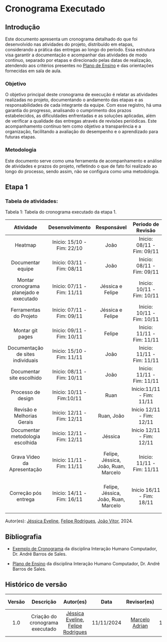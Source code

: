 # Cronograma Executado
## Introdução
Este documento apresenta um cronograma detalhado do que foi desenvolvido nas atividades do projeto, distribuído em etapas, considerando a prática das entregas ao longo do período. Essa estrutura visa garantir a documentação e acompanhar das atividades de modo contínuo, separado por etapas e direcionado pelas datas de realização, atendendo aos critérios presentes no [Plano de Ensino](https://aprender3.unb.br/pluginfile.php/2972625/mod_resource/content/56/Plano_de_Ensino%20FIHC%20022024%20Turma%2001%20v1.pdf) e das orientações fornecidas em sala de aula.

### Objetivo
O objetivo principal deste cronograma de execução é relatar as atividades realizadas no projeto, documentando o andamento das etapas e as responsabilidades de cada integrante da equipe. Com esse registro, há uma garantia do progresso, analisando o cumprimento dos prazos estabelecidos, as dificuldades enfrentadas e as soluções aplicadas, além de verificar a qualidade das entregas através de revisões periódicas. Este acompanhamento contínuo tem como objetivo a transparência e a organização, facilitando a avaliação do desempenho e o aprendizado para futuras etapas.

### Metodologia
Este documento serve como uma ferramenta de acompanhamento e análise de atividades e prazos do projeto, refletindo o que de fato foi realizado ao longo do processo, sendo assim, não se configura como uma metodologia. 

## Etapa 1
### Tabela de atividades:
Tabela 1: Tabela do cronograma executado da etapa 1.

|Atividade|Desenvolvimento|Responsável|Periodo de Revisão|Revisores| 
|:---:|:---:|:---:|:---:|:---:|
|Heatmap|Inicio: 15/10 - Fim: 22/10|João|Inicio: 08/11 - Fim: 09/11|Marcelo|
|Documentar equipe|Inicio: 03/11 - Fim: 08/11|João|Inicio: 08/11 - Fim: 09/11|Marcelo|
|Montar cronograma planejado e executado|Inicio: 07/11 - Fim: 11/11|Jéssica e Felipe|Inicio: 10/11 - Fim: 10/11|Ruan|
|Ferramentas do Projeto|Inicio: 07/11 - Fim: 09/11|Jéssica e Felipe|Inicio: 10/11 - Fim: 10/11|Ruan|
|Montar git pages|Inicio: 09/11 - Fim: 10/11|Felipe|Inicio: 11/11 - Fim: 11/11|João|
|Documentação de sites individuais|Inicio: 15/10 - Fim: 11/11|João|Inicio: 11/11 - Fim: 11/11|Marcelo|
|Documentar site escolhido|Inicio: 08/11 - Fim: 10/11|João|Inicio: 11/11 - Fim: 11/11|Marcelo|
|Processo de design|Inicio: 10/11 - Fim:10/11|Ruan|Inicio:11/11 - Fim: 11/11|Marcelo|
|Revisão e Melhorias Gerais|Inicio: 12/11 - Fim: 12/11| Ruan, João |Inicio 12/11 - Fim: 12/11| Marcelo|
|Documentar metodologia escolhida|Inicio: 12/11 - Fim: 12/11| Jéssica |Inicio 12/11 - Fim: 12/11| Marcelo|
|Grava Video da Apresentação|Inicio: 11/11 - Fim: 11/11|Felipe, Jéssica, João, Ruan, Marcelo|Inicio: 11/11 - Fim: 11/11|Felipe, Jéssica, João, Ruan, Marcelo|
|Correção pós entrega|Inicio: 14/11 - Fim: 16/11|Felipe, Jéssica, João, Ruan, Marcelo|Inicio 16/11 - Fim: 18/11|Felipe, Jéssica, João, Ruan, Marcelo|

Autor(es): [Jéssica Eveline](https://github.com/xzxjesse), [Felipe Rodrigues](https://github.com/felipeJRdev), [João Vitor](https://github.com/Jauzimm),  2024.

## Bibliografia 
- [Exemplo de Cronograma](https://aprender3.unb.br/pluginfile.php/2972635/mod_resource/content/2/Exemplo%20de%20Cronograma.pdf) da disciplina Interação Humano Computador, Dr. André Barros de Sales.

- [Plano de Ensino](https://aprender3.unb.br/pluginfile.php/2972625/mod_resource/content/56/Plano_de_Ensino%20FIHC%20022024%20Turma%2001%20v1.pdf) da disciplina Interação Humano Computador, Dr. André Barros de Sales.

## Histórico de versão
|Versão|Descrição|Autor(es)|Data|Revisor(es)|Data de revisão|
|:---:|:---:|:---:|:---:|:---:|:---:|
|1.0|Criação do cronograma executado|[Jéssica Eveline](https://github.com/xzxjesse), [Felipe Rodrigues](https://github.com/felipeJRdev)|11/11/2024|[Marcelo Adrian](https://github.com/Marcelo-Adrian)|12/11/2024|